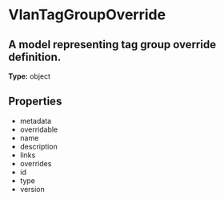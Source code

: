 # VlanTagGroupOverride

## A model representing tag group override definition.

**Type:** object

## Properties
* metadata
* overridable
* name
* description
* links
* overrides
* id
* type
* version
